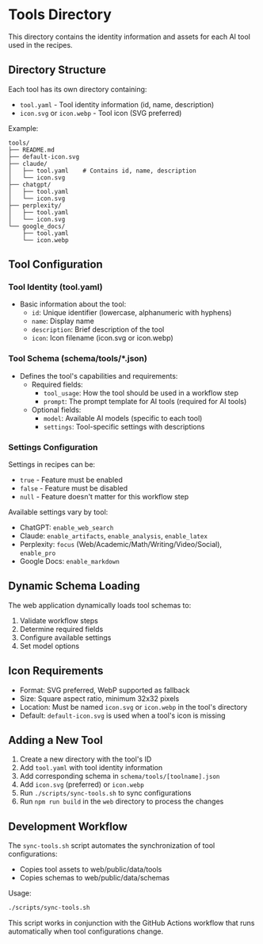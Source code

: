 # Tools Directory

This directory contains the identity information and assets for each AI tool used in the recipes.

## Directory Structure

Each tool has its own directory containing:

- `tool.yaml` - Tool identity information (id, name, description)
- `icon.svg` or `icon.webp` - Tool icon (SVG preferred)

Example:

```
tools/
├── README.md
├── default-icon.svg
├── claude/
│   ├── tool.yaml    # Contains id, name, description
│   └── icon.svg
├── chatgpt/
│   ├── tool.yaml
│   └── icon.svg
├── perplexity/
│   ├── tool.yaml
│   └── icon.svg
└── google_docs/
    ├── tool.yaml
    └── icon.webp
```

## Tool Configuration

### Tool Identity (tool.yaml)

- Basic information about the tool:
  - `id`: Unique identifier (lowercase, alphanumeric with hyphens)
  - `name`: Display name
  - `description`: Brief description of the tool
  - `icon`: Icon filename (icon.svg or icon.webp)

### Tool Schema (schema/tools/*.json)

- Defines the tool's capabilities and requirements:
  - Required fields:
    - `tool_usage`: How the tool should be used in a workflow step
    - `prompt`: The prompt template for AI tools (required for AI tools)
  - Optional fields:
    - `model`: Available AI models (specific to each tool)
    - `settings`: Tool-specific settings with descriptions

### Settings Configuration

Settings in recipes can be:

- `true` - Feature must be enabled
- `false` - Feature must be disabled
- `null` - Feature doesn't matter for this workflow step

Available settings vary by tool:

- ChatGPT: `enable_web_search`
- Claude: `enable_artifacts`, `enable_analysis`, `enable_latex`
- Perplexity: `focus` (Web/Academic/Math/Writing/Video/Social), `enable_pro`
- Google Docs: `enable_markdown`

## Dynamic Schema Loading

The web application dynamically loads tool schemas to:

1. Validate workflow steps
2. Determine required fields
3. Configure available settings
4. Set model options

## Icon Requirements

- Format: SVG preferred, WebP supported as fallback
- Size: Square aspect ratio, minimum 32x32 pixels
- Location: Must be named `icon.svg` or `icon.webp` in the tool's directory
- Default: `default-icon.svg` is used when a tool's icon is missing

## Adding a New Tool

1. Create a new directory with the tool's ID
2. Add `tool.yaml` with tool identity information
3. Add corresponding schema in `schema/tools/[toolname].json`
4. Add `icon.svg` (preferred) or `icon.webp`
5. Run `./scripts/sync-tools.sh` to sync configurations
6. Run `npm run build` in the `web` directory to process the changes

## Development Workflow

The `sync-tools.sh` script automates the synchronization of tool configurations:

- Copies tool assets to web/public/data/tools
- Copies schemas to web/public/data/schemas

Usage:

```bash
./scripts/sync-tools.sh
```

This script works in conjunction with the GitHub Actions workflow that runs automatically when tool configurations change.
